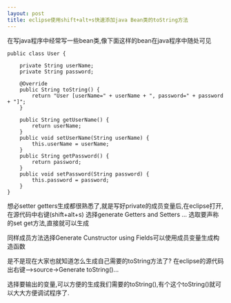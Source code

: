 ```yaml
---
layout: post
title: eclipse使用shift+alt+s快速添加java Bean类的toString方法
---
```


在写java程序中经常写一些bean类,像下面这样的bean在java程序中随处可见

    public class User {
        
        private String userName;
        private String password;
        
        @Override
        public String toString() {
            return "User [userName=" + userName + ", password=" + password + "]";
        }
        
        public String getUserName() {
            return userName;
        }
        public void setUserName(String userName) {
            this.userName = userName;
        }
        public String getPassword() {
            return password;
        }
        public void setPassword(String password) {
            this.password = password;
        }
    }


想必setter  getters生成都很熟悉了,就是写好private的成员变量后,在eclipse打开,在源代码中右键(shift+alt+s)
选择generate Getters and Setters ...
选取要声称的set get方法,直接就可以生成

同样成员方法选择Generate Cunstructor using Fields可以使用成员变量生成构造函数

是不是现在大家也就知道怎么生成自己需要的toString方法了?
在eclipse的源代码出右键-->source->Generate toString()...

选择要输出的变量,可以方便的生成我们需要的toString(),有个这个toString()就可以大大方便调试程序了.